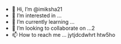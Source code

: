 - 👋 Hi, I’m @imiksha21
- 👀 I’m interested in ...
- 🌱 I’m currently learning ...
- 💞️ I’m looking to collaborate on ...2
- 📫 How to reach me ...
 jytjdcdwhrt  htw5ho
<!---
imiksha21/imiksha21 is a ✨ special ✨ repository because its `README.md` (this file) appears on your GitHub profile.
You can click the Preview link to take a look at your changes.
--->
